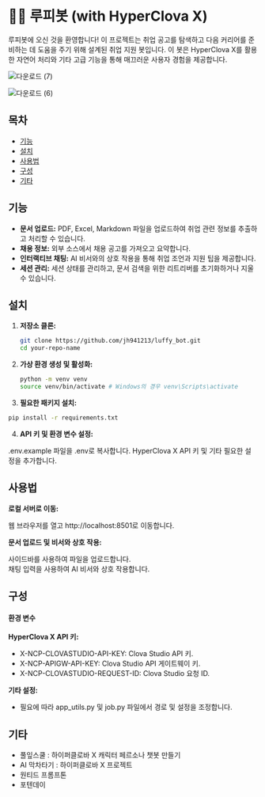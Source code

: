 
# 🏴‍☠️ 루피봇 (with HyperClova X)

루피봇에 오신 것을 환영합니다! 이 프로젝트는 취업 공고를 탐색하고 다음 커리어를 준비하는 데 도움을 주기 위해 설계된 취업 지원 봇입니다. 이 봇은 HyperClova X를 활용한 자연어 처리와 기타 고급 기능을 통해 매끄러운 사용자 경험을 제공합니다.

![다운로드 (7)](https://github.com/jh941213/luffy_bot/assets/112835087/7e59c090-c9b0-4e06-975a-32d4e06e7afa)  




![다운로드 (6)](https://github.com/jh941213/luffy_bot/assets/112835087/f77d7cbe-fdba-49e0-9bd1-c42df2d61777)  

## 목차
- [기능](#기능)
- [설치](#설치)
- [사용법](#사용법)
- [구성](#구성)
- [기타](#기타)

## 기능

- **문서 업로드:** PDF, Excel, Markdown 파일을 업로드하여 취업 관련 정보를 추출하고 처리할 수 있습니다.
- **채용 정보:** 외부 소스에서 채용 공고를 가져오고 요약합니다.
- **인터랙티브 채팅:** AI 비서와의 상호 작용을 통해 취업 조언과 지원 팁을 제공합니다.
- **세션 관리:** 세션 상태를 관리하고, 문서 검색을 위한 리트리버를 초기화하거나 지울 수 있습니다.

## 설치

1. **저장소 클론:**
   ```bash
   git clone https://github.com/jh941213/luffy_bot.git
   cd your-repo-name
   ```
2. **가상 환경 생성 및 활성화:**
   ```bash
   python -m venv venv
   source venv/bin/activate # Windows의 경우 venv\Scripts\activate
   ```
3. **필요한 패키지 설치:**
  ```bash
  pip install -r requirements.txt
```
4. **API 키 및 환경 변수 설정:**

.env.example 파일을 .env로 복사합니다.
HyperClova X API 키 및 기타 필요한 설정을 추가합니다.

## 사용법
**로컬 서버로 이동:**

웹 브라우저를 열고 http://localhost:8501로 이동합니다.


**문서 업로드 및 비서와 상호 작용:**

사이드바를 사용하여 파일을 업로드합니다.  
채팅 입력을 사용하여 AI 비서와 상호 작용합니다.  

## 구성

#### 환경 변수

**HyperClova X API 키:**

- X-NCP-CLOVASTUDIO-API-KEY: Clova Studio API 키.
- X-NCP-APIGW-API-KEY: Clova Studio API 게이트웨이 키.
- X-NCP-CLOVASTUDIO-REQUEST-ID: Clova Studio 요청 ID.


**기타 설정:**

- 필요에 따라 app_utils.py 및 job.py 파일에서 경로 및 설정을 조정합니다.

## 기타

- 풀잎스쿨 : 하이퍼클로바 X 캐릭터 페르소나 챗봇 만들기
- AI 막차타기 : 하이퍼클로바 X 프로젝트
- 원티드 프롬프톤
- 포텐데이

